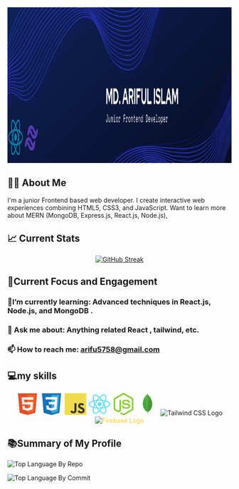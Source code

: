 <img src="asset/Cover.png" alt="Cover Image" width="100%" height="350px">

## 🙋‍♂️ About Me

<p>
I'm a junior Frontend based web developer. I create interactive web experiences combining HTML5, CSS3, and JavaScript. Want to learn more about MERN (MongoDB, Express.js, React.js, Node.js),
</p>

## 📈 Current Stats

<div align="center">

[![GitHub Streak](https://github-readme-streak-stats.herokuapp.com?user=arifu00&theme=tokyonight-duo)](https://git.io/streak-stats)

</div>

## 🎯Current Focus and Engagement

### 🌱I’m currently learning: Advanced techniques in React.js, Node.js, and MongoDB .

### 💬 Ask me about: Anything related React , tailwind, etc.

### 📫 How to reach me: arifu5758@gmail.com

## 💻my skills

<p align="center">
    <img src="https://raw.githubusercontent.com/devicons/devicon/master/icons/html5/html5-original.svg" alt="HTML Logo" width="50" height="50">
    <img src="https://raw.githubusercontent.com/devicons/devicon/master/icons/css3/css3-original.svg" alt="CSS Logo" width="50" height="50">
    <img src="https://raw.githubusercontent.com/devicons/devicon/master/icons/javascript/javascript-original.svg" alt="JavaScript Logo" width="50" height="50">
    <img src="https://raw.githubusercontent.com/devicons/devicon/master/icons/react/react-original.svg" alt="React Logo" width="50" height="50">
    <img src="https://raw.githubusercontent.com/devicons/devicon/master/icons/nodejs/nodejs-original.svg" alt="Node.js Logo" width="50" height="50">
    <img src="https://raw.githubusercontent.com/devicons/devicon/master/icons/mongodb/mongodb-original.svg" alt="MongoDB Logo" width="50" height="50">
    <img src="https://simpleicons.org/icons/tailwindcss.svg" alt="Tailwind CSS Logo" width="50" height="50">
    <img src="https://simpleicons.org/icons/firebase.svg" alt="Firebase Logo" width="50" height="50" style="color: #FFCA28">
</p>

## 📚Summary of My Profile

<p width="100%">

![Top Language By Repo](http://github-profile-summary-cards.vercel.app/api/cards/repos-per-language?username=arifu00&theme=tokyonight)

</p>

<p width="100%">

![Top Language By Commit](http://github-profile-summary-cards.vercel.app/api/cards/most-commit-language?username=arifu00&theme=tokyonight)

</p>
